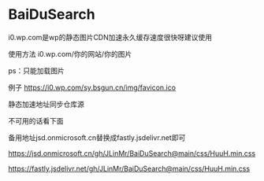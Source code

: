 # BaiDuSearch
i0.wp.com是wp的静态图片CDN加速永久缓存速度很快呀建议使用 

使用方法  i0.wp.com/你的网站/你的图片  

ps：只能加载图片

例子
https://i0.wp.com/sy.bsgun.cn/img/favicon.ico

静态加速地址同步仓库源

不可用的话看下面 

备用地址jsd.onmicrosoft.cn替换成fastly.jsdelivr.net即可

https://jsd.onmicrosoft.cn/gh/JLinMr/BaiDuSearch@main/css/HuuH.min.css

https://fastly.jsdelivr.net/gh/JLinMr/BaiDuSearch@main/css/HuuH.min.css